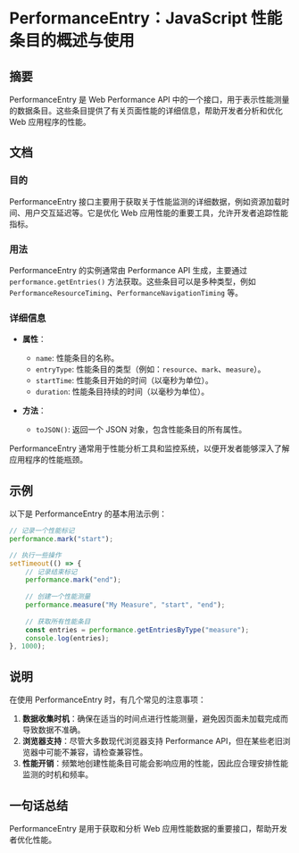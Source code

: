 <!--
Meta Description: # PerformanceEntry：JavaScript 性能条目的概述与使用 ## 摘要 PerformanceEntry 是 Web Performance API 中的一个接口，用于表示性能测量的数据条目。这些条目提供了有关页面性能的详细信息，帮助开发者分析和优化 Web 应用程序的性能。 ...
Meta Keywords: performanceentry, performance, web, measure, api
-->

# PerformanceEntry：JavaScript 性能条目的概述与使用

## 摘要
PerformanceEntry 是 Web Performance API 中的一个接口，用于表示性能测量的数据条目。这些条目提供了有关页面性能的详细信息，帮助开发者分析和优化 Web 应用程序的性能。

## 文档
### 目的
PerformanceEntry 接口主要用于获取关于性能监测的详细数据，例如资源加载时间、用户交互延迟等。它是优化 Web 应用性能的重要工具，允许开发者追踪性能指标。

### 用法
PerformanceEntry 的实例通常由 Performance API 生成，主要通过 `performance.getEntries()` 方法获取。这些条目可以是多种类型，例如 `PerformanceResourceTiming`、`PerformanceNavigationTiming` 等。

### 详细信息
- **属性**：
  - `name`: 性能条目的名称。
  - `entryType`: 性能条目的类型（例如：`resource`、`mark`、`measure`）。
  - `startTime`: 性能条目开始的时间（以毫秒为单位）。
  - `duration`: 性能条目持续的时间（以毫秒为单位）。
  
- **方法**：
  - `toJSON()`: 返回一个 JSON 对象，包含性能条目的所有属性。

PerformanceEntry 通常用于性能分析工具和监控系统，以便开发者能够深入了解应用程序的性能瓶颈。

## 示例
以下是 PerformanceEntry 的基本用法示例：

```javascript
// 记录一个性能标记
performance.mark("start");

// 执行一些操作
setTimeout(() => {
    // 记录结束标记
    performance.mark("end");
    
    // 创建一个性能测量
    performance.measure("My Measure", "start", "end");
    
    // 获取所有性能条目
    const entries = performance.getEntriesByType("measure");
    console.log(entries);
}, 1000);
```

## 说明
在使用 PerformanceEntry 时，有几个常见的注意事项：

1. **数据收集时机**：确保在适当的时间点进行性能测量，避免因页面未加载完成而导致数据不准确。
2. **浏览器支持**：尽管大多数现代浏览器支持 Performance API，但在某些老旧浏览器中可能不兼容，请检查兼容性。
3. **性能开销**：频繁地创建性能条目可能会影响应用的性能，因此应合理安排性能监测的时机和频率。

## 一句话总结
PerformanceEntry 是用于获取和分析 Web 应用性能数据的重要接口，帮助开发者优化性能。